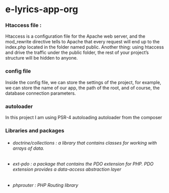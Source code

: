 # e-lyrics-app-org

### Htaccess file :

Htaccess is a configuration file for the Apache web server, and the mod_rewrite directive tells to Apache that every request will end up to the index.php located in the folder named public.
Another thing: using htaccess and drive the traffic under the public folder, the rest of your project’s structure will be hidden to anyone.

### config file

Inside the config file, we can store the settings of the project, for example, we can store the name of our app, the path of the root, and of course, the database connection parameters.

### autoloader

In this project I am using PSR-4 autoloading autoloader from the composer

### Libraries and packages 
 
* ###### doctrine/collections : a library that contains classes for working with arrays of data.
* ###### ext-pdo : a package that contains the PDO extension for PHP. PDO extension provides a data-access abstraction layer
* ###### phprouter :  PHP Routing library
